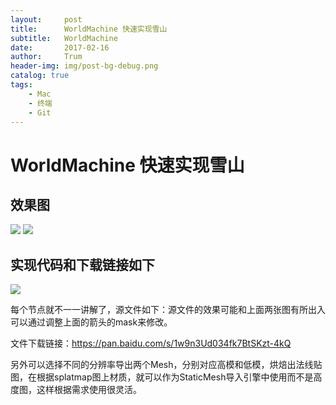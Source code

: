 ```yaml
---
layout:     post
title:      WorldMachine 快速实现雪山
subtitle:   WorldMachine
date:       2017-02-16
author:     Trum
header-img: img/post-bg-debug.png
catalog: true
tags:
    - Mac
    - 终端
    - Git
---
```



# WorldMachine 快速实现雪山
## 效果图

![](http://mingchuan.wang/img/WM_SnowMountain/1.png)
![](http://mingchuan.wang/img/WM_SnowMountain/2.png)

## 实现代码和下载链接如下

![](http://mingchuan.wang/img/WM_SnowMountain/3.png)

每个节点就不一一讲解了，源文件如下：源文件的效果可能和上面两张图有所出入可以通过调整上面的箭头的mask来修改。

文件下载链接：https://pan.baidu.com/s/1w9n3Ud034fk7BtSKzt-4kQ

另外可以选择不同的分辨率导出两个Mesh，分别对应高模和低模，烘焙出法线贴图，在根据splatmap图上材质，就可以作为StaticMesh导入引擎中使用而不是高度图，这样根据需求使用很灵活。
